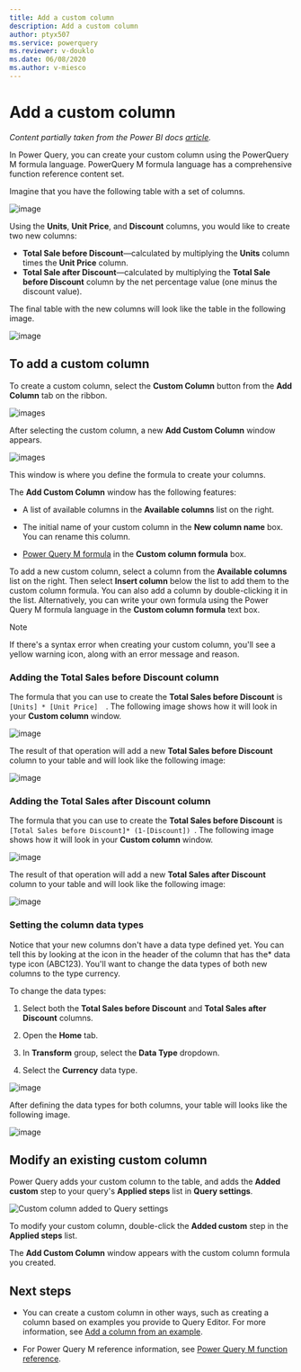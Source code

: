 ```yaml
---
title: Add a custom column
description: Add a custom column
author: ptyx507
ms.service: powerquery
ms.reviewer: v-douklo
ms.date: 06/08/2020
ms.author: v-miesco
---
```


# Add a custom column

*Content partially taken from the Power BI docs [article](https://docs.microsoft.com/power-bi/create-reports/desktop-add-custom-column).*

In Power Query, you can create your custom column using the PowerQuery M formula language. PowerQuery M formula language has a comprehensive function reference content set.

Imagine that you have the following table with a set of columns. 

![image](images/me-add-custom-column-initial-table.png)

Using the **Units**, **Unit Price**, and **Discount** columns, you would like to create two new columns:

* **Total Sale before Discount**&mdash;calculated by multiplying the **Units** column times the **Unit Price** column.
* **Total Sale after Discount**&mdash;calculated by multiplying the **Total Sale before Discount** column by the net percentage value (one minus the discount value).

The final table with the new columns will look like the table in the following image.

![image](images/me-add-custom-column-final-table.png)

## To add a custom column

To create a custom column, select the **Custom Column** button from the **Add Column** tab on the ribbon.

![images](images/me-add-custom-column-icon.png)

After selecting the custom column, a new **Add Custom Column** window appears.

![images](images/me-add-custom-column-window.png)

This window is where you define the formula to create your columns.

The **Add Custom Column** window has the following features: 
- A list of available columns in the **Available columns** list on the right.

- The initial name of your custom column in the **New column name** box. You can rename this column.

- [Power Query M formula](https://docs.microsoft.com/powerquery-m/power-query-m-function-reference) in the **Custom column formula** box.  

To add a new custom column, select a column from the **Available columns** list on the right. Then select **Insert column** below the list to add them to the custom column formula. You can also add a column by double-clicking it in the list. Alternatively, you can write your own formula using the Power Query M formula language in the **Custom column formula** text box.

>[!Note]
>If there's a syntax error when creating your custom column, you'll see a yellow warning icon, along with an error message and reason. 

### Adding the Total Sales before Discount column

The formula that you can use to create the **Total Sales before Discount** is `[Units] * [Unit Price]  `. The following image shows how it will look in your **Custom column** window.

![image](images/me-add-custom-column-total-sale-before-discount.png)

The result of that operation will add a new **Total Sales before Discount** column to your table and will look like the following image:

![image](images/me-add-custom-column-total-sale-before-discount-column.png)

### Adding the Total Sales after Discount column

The formula that you can use to create the **Total Sales before Discount** is `[Total Sales before Discount]* (1-[Discount]) `. The following image shows how it will look in your **Custom column** window.

![image](images/me-add-custom-column-total-sale-after-discount.png)

The result of that operation will add a new **Total Sales after Discount** column to your table and will look like the following image:

![image](images/me-add-custom-column-total-sale-after-discount-column.png)

### Setting the column data types

Notice that your new columns don't have a data type defined yet. You can tell this by looking at the icon in the header of the column that has the* data type icon (ABC123). You'll want to change the data types of both new columns to the type currency. 

To change the data types:

1. Select both the **Total Sales before Discount** and **Total Sales after Discount** columns.

2. Open the **Home** tab.

3. In **Transform** group, select the **Data Type** dropdown.

4. Select the **Currency** data type.

![image](images/me-add-custom-column-data-types.png)

After defining the data types for both columns, your table will looks like the following image.

![image](images/me-add-custom-column-final-table.png)

## Modify an existing custom column

Power Query adds your custom column to the table, and adds the **Added custom** step to your query's **Applied steps** list in **Query settings**.

![Custom column added to Query settings](images/me-add-custom-column-reconfigure.png)

To modify your custom column, double-click the **Added custom** step in the **Applied steps** list. 

The **Add Custom Column** window appears with the custom column formula you created.
   
## Next steps

- You can create a custom column in other ways, such as creating a column based on examples you provide to Query Editor. For more information, see [Add a column from an example](column-from-example.md).

- For Power Query M reference information, see [Power Query M function reference](/powerquery-m/power-query-m-function-reference).